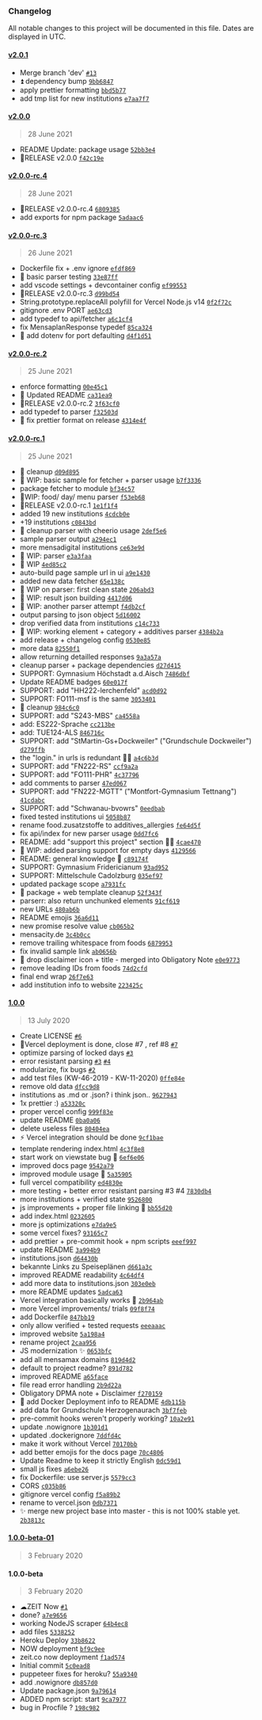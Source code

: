 ### Changelog

All notable changes to this project will be documented in this file. Dates are displayed in UTC.

#### [v2.0.1](https://github.com/philippdormann/mensamax-api/compare/v2.0.0...v2.0.1)

- Merge branch 'dev' [`#13`](https://github.com/philippdormann/mensamax-api/issues/13)
- ⏫ dependency bump [`9bb6847`](https://github.com/philippdormann/mensamax-api/commit/9bb6847e74c112e8d1863af79d73e631dc747869)
- apply prettier formatting [`bbd5b77`](https://github.com/philippdormann/mensamax-api/commit/bbd5b7716337762eb19e82152f01ff3d63c5ca1b)
- add tmp list for new institutions [`e7aa7f7`](https://github.com/philippdormann/mensamax-api/commit/e7aa7f751e7439ce1ff481a19236754255b609d5)

#### [v2.0.0](https://github.com/philippdormann/mensamax-api/compare/v2.0.0-rc.4...v2.0.0)

> 28 June 2021

- README Update: package usage [`52bb3e4`](https://github.com/philippdormann/mensamax-api/commit/52bb3e44be6b5f7583d963571a173895e23e728e)
- 🚀RELEASE v2.0.0 [`f42c19e`](https://github.com/philippdormann/mensamax-api/commit/f42c19e72025667b05b762919c6365f6bb90af06)

#### [v2.0.0-rc.4](https://github.com/philippdormann/mensamax-api/compare/v2.0.0-rc.3...v2.0.0-rc.4)

> 28 June 2021

- 🚀RELEASE v2.0.0-rc.4 [`6809385`](https://github.com/philippdormann/mensamax-api/commit/6809385fe82aa6ae8d51c0e6e4a69be2df3d75b4)
- add exports for npm package [`5adaac6`](https://github.com/philippdormann/mensamax-api/commit/5adaac67ef93fe5bee91104032823130ebfbbf2b)

#### [v2.0.0-rc.3](https://github.com/philippdormann/mensamax-api/compare/v2.0.0-rc.2...v2.0.0-rc.3)

> 26 June 2021

- Dockerfile fix + .env ignore [`efdf869`](https://github.com/philippdormann/mensamax-api/commit/efdf869bd46019577033c8ad6d9442e9defc51ff)
- 🧪 basic parser testing [`33e87ff`](https://github.com/philippdormann/mensamax-api/commit/33e87ffbb0fd3e0c129509ffa4898eb75a242dad)
- add vscode settings + devcontainer config [`ef99553`](https://github.com/philippdormann/mensamax-api/commit/ef995532a8cdcea8d22c5c89bbc4e9cd96342b4b)
- 🚀RELEASE v2.0.0-rc.3 [`d99bd54`](https://github.com/philippdormann/mensamax-api/commit/d99bd5412d86b07f9c3b359a5e9269aabb4ec3f8)
- String.prototype.replaceAll polyfill for Vercel Node.js v14 [`0f2f72c`](https://github.com/philippdormann/mensamax-api/commit/0f2f72c783692555ca0094bbd5b1b804b036b0af)
- gitignore .env PORT [`ae63cd3`](https://github.com/philippdormann/mensamax-api/commit/ae63cd388899f89324111943fa7b44ca007a83f4)
- add typedef to api/fetcher [`a6c1cf4`](https://github.com/philippdormann/mensamax-api/commit/a6c1cf479cacfcd5c47618ee7199886dfae6e1ba)
- fix MensaplanResponse typedef [`85ca324`](https://github.com/philippdormann/mensamax-api/commit/85ca324971584e29643460f90fb74ff8098fca51)
- 🔌 add dotenv for port defaulting [`d4f1d51`](https://github.com/philippdormann/mensamax-api/commit/d4f1d5138f5c76aadca7d647cb5e055834c736c5)

#### [v2.0.0-rc.2](https://github.com/philippdormann/mensamax-api/compare/v2.0.0-rc.1...v2.0.0-rc.2)

> 25 June 2021

- enforce formatting [`00e45c1`](https://github.com/philippdormann/mensamax-api/commit/00e45c12b08f040b12960721e46ae32ad0ada748)
- 📝 Updated README [`ca31ea9`](https://github.com/philippdormann/mensamax-api/commit/ca31ea93613e9337003b9c90ee7dc69497cafe8f)
- 🚀RELEASE v2.0.0-rc.2 [`3f63cf0`](https://github.com/philippdormann/mensamax-api/commit/3f63cf0bb0daa9d7430047416f9cb8e15de7fee7)
- add typedef to parser [`f32503d`](https://github.com/philippdormann/mensamax-api/commit/f32503dfde6e3d003cafae05165c0b211c1c04bf)
- 🐞 fix prettier format on release [`4314e4f`](https://github.com/philippdormann/mensamax-api/commit/4314e4f00b6197e49f15b4b053e1d90bccffdfa0)

#### [v2.0.0-rc.1](https://github.com/philippdormann/mensamax-api/compare/1.0.0...v2.0.0-rc.1)

> 25 June 2021

- 🧹 cleanup [`d09d895`](https://github.com/philippdormann/mensamax-api/commit/d09d8956fb895988f2b532b675e6410facf4f0a0)
- 🚧 WIP: basic sample for fetcher + parser usage [`b7f3336`](https://github.com/philippdormann/mensamax-api/commit/b7f3336d701b049a817723c050665b29284d7159)
- package fetcher to module [`bf34c57`](https://github.com/philippdormann/mensamax-api/commit/bf34c57d14df89263e9e6c663f0ad9d4853ae57e)
- 🚧WIP: food/ day/ menu parser [`f53eb68`](https://github.com/philippdormann/mensamax-api/commit/f53eb68ca968ba1d95f44a0f6fce0d9523494f77)
- 🚀RELEASE v2.0.0-rc.1 [`1e1f1f4`](https://github.com/philippdormann/mensamax-api/commit/1e1f1f4a80d99455ded0dd898d6264206e7797cc)
- added 19 new institutions [`4cdcb0e`](https://github.com/philippdormann/mensamax-api/commit/4cdcb0e93c72ba790ef2edf36010fa486c45f58a)
- +19 institutions [`c0843bd`](https://github.com/philippdormann/mensamax-api/commit/c0843bddb5db553a8feb9203a6bcbaf715d85b0d)
- 🧹 cleanup parser with cheerio usage [`2def5e6`](https://github.com/philippdormann/mensamax-api/commit/2def5e66bffc28fcaed001690542011efba4a346)
- sample parser output [`a294ec1`](https://github.com/philippdormann/mensamax-api/commit/a294ec1759efbf7d87c3d931bb29bb1ad1ad01de)
- more mensadigital institutions [`ce63e9d`](https://github.com/philippdormann/mensamax-api/commit/ce63e9d1e62ca4297c86dcd80b31ae4abc1f2ded)
- 🚧 WIP: parser [`e3a3faa`](https://github.com/philippdormann/mensamax-api/commit/e3a3faae4260738712089cbbccb15e233df82de2)
- 🚧 WIP [`4ed85c2`](https://github.com/philippdormann/mensamax-api/commit/4ed85c2c7238d1bf980238b38370f683aeedd367)
- auto-build page sample url in ui [`a9e1430`](https://github.com/philippdormann/mensamax-api/commit/a9e143008be83e66a12953d430abb0adea35ed76)
- added new data fetcher [`65e138c`](https://github.com/philippdormann/mensamax-api/commit/65e138caa0caede035c1dd81ae3e72d008bb2f51)
- 🚧 WIP on parser: first clean state [`206abd3`](https://github.com/philippdormann/mensamax-api/commit/206abd3be64021fcfa01cf5c3c3adcc91616b1b8)
- 🚧 WIP: result json building [`4417d06`](https://github.com/philippdormann/mensamax-api/commit/4417d06dda06caa49046a659306144c4db90bd96)
- 🚧 WIP: another parser attempt [`f4db2cf`](https://github.com/philippdormann/mensamax-api/commit/f4db2cffba88175156f90f34653ea34d8a937828)
- output parsing to json object [`5d16002`](https://github.com/philippdormann/mensamax-api/commit/5d1600210b4fcaac545c6be0b5ddf696bd8f4791)
- drop verified data from institutions [`c14c733`](https://github.com/philippdormann/mensamax-api/commit/c14c7339b507a66b5e474799a4e23e41ff565567)
- 🚧 WIP: working element + category + additives parser [`4384b2a`](https://github.com/philippdormann/mensamax-api/commit/4384b2abde1761ca61fe0518dbab7352ba88dc12)
- add release + changelog config [`0530e85`](https://github.com/philippdormann/mensamax-api/commit/0530e85ef844ed03a8f1da4ad3b5955c9b9be922)
- more data [`82550f1`](https://github.com/philippdormann/mensamax-api/commit/82550f145d2f8979e672dd671f44d045429ebe77)
- allow returning detailled responses [`9a3a57a`](https://github.com/philippdormann/mensamax-api/commit/9a3a57ae946a5d456f7779bcdfad9d4cb763b731)
- cleanup parser + package dependencies [`d27d415`](https://github.com/philippdormann/mensamax-api/commit/d27d41558361655edf9860c71e6328958689b3d8)
- SUPPORT: Gymnasium Höchstadt a.d.Aisch [`7486dbf`](https://github.com/philippdormann/mensamax-api/commit/7486dbf7d01ddd772b715aed63eda881bb79ffc7)
- Update README badges [`60e017f`](https://github.com/philippdormann/mensamax-api/commit/60e017f9221fc1ccd5f73d031d98090317e20a46)
- SUPPORT: add "HH222-lerchenfeld" [`acd0d92`](https://github.com/philippdormann/mensamax-api/commit/acd0d927f656939ebd4e62481e3e4c47c32fade5)
- SUPPORT: FO111-msf is the same [`3053401`](https://github.com/philippdormann/mensamax-api/commit/305340154e7e2112cd60fadfa2ae2743e1b554f8)
- 🧹 cleanup [`984c6c0`](https://github.com/philippdormann/mensamax-api/commit/984c6c07e90cabcc4cd50aa7836da32f5e63640b)
- SUPPORT: add "S243-MBS" [`ca4558a`](https://github.com/philippdormann/mensamax-api/commit/ca4558aef5b49892a8b33e4a11decce67955cc51)
- add: ES222-Sprache [`cc213be`](https://github.com/philippdormann/mensamax-api/commit/cc213be1df8aa7011a8b155f6d631dd3d6354df2)
- add: TUE124-ALS [`846716c`](https://github.com/philippdormann/mensamax-api/commit/846716cb212a9be677912d63fc5d7a570ae101c5)
- SUPPORT: add "StMartin-Gs+Dockweiler" ("Grundschule Dockweiler") [`d279ffb`](https://github.com/philippdormann/mensamax-api/commit/d279ffba9dd8646b0042dbc828a3e786e282da88)
- the "login." in urls is redundant 🤷‍♂️ [`a4c6b3d`](https://github.com/philippdormann/mensamax-api/commit/a4c6b3dc622743a5d4cff6eb0415ab69a086707f)
- SUPPORT: add "FN222-RS" [`ccf9a2a`](https://github.com/philippdormann/mensamax-api/commit/ccf9a2a429c44ee90b17fa04c66d1b3624575f4c)
- SUPPORT: add "FO111-PHR" [`4c37796`](https://github.com/philippdormann/mensamax-api/commit/4c377967a83f93ac6c3137b81a895136a8aa6640)
- add comments to parser [`47ed067`](https://github.com/philippdormann/mensamax-api/commit/47ed067d4d8d64b82edc2ba6a4429eb4fb35c041)
- SUPPORT: add "FN222-MGTT" ("Montfort-Gymnasium Tettnang") [`41cdabc`](https://github.com/philippdormann/mensamax-api/commit/41cdabcd4007cfd60d6301799253f930f0889ca2)
- SUPPORT: add "Schwanau-bvowrs" [`0eedbab`](https://github.com/philippdormann/mensamax-api/commit/0eedbab8a74d531b9d996da545f8f93c3ddc3978)
- fixed tested institutions ui [`5058b87`](https://github.com/philippdormann/mensamax-api/commit/5058b87fffe713f9eeebdab773b49cb4099ac332)
- rename food.zusatzstoffe to additives_allergies [`fe64d5f`](https://github.com/philippdormann/mensamax-api/commit/fe64d5f0017921b21e0b9e6bf15ff72bf4bf401a)
- fix api/index for new parser usage [`0dd7fc6`](https://github.com/philippdormann/mensamax-api/commit/0dd7fc6b798c8584156fbdaf5dff5cc424b2acfb)
- README: add "support this project" section 🤷‍♂️ [`4cae470`](https://github.com/philippdormann/mensamax-api/commit/4cae47014e7f41a013b304bccf9850514bd2f042)
- 🚧 WIP: added parsing support for empty days [`4129566`](https://github.com/philippdormann/mensamax-api/commit/41295667d1cecb3a6e5374cd13758527162f9a88)
- README: general knowledge 🧠 [`c89174f`](https://github.com/philippdormann/mensamax-api/commit/c89174f1ba19458741ab9c9419f60cbcee0dbccc)
- SUPPORT: Gymnasium Fridericianum [`93ad952`](https://github.com/philippdormann/mensamax-api/commit/93ad952118207ea8b6431f7095de4117e4b38772)
- SUPPORT: Mittelschule Cadolzburg [`035ef97`](https://github.com/philippdormann/mensamax-api/commit/035ef971ef57f3239e0e122ff651349b2b99b0cc)
- updated package scope [`a7931fc`](https://github.com/philippdormann/mensamax-api/commit/a7931fc689292fdce602ec5489865a45e265b912)
- 🧹 package + web template cleanup [`52f343f`](https://github.com/philippdormann/mensamax-api/commit/52f343fea10796304a6470451944931a7e9e3ffa)
- parserr: also return unchunked elements [`91cf619`](https://github.com/philippdormann/mensamax-api/commit/91cf6191dd3afe1d1366258822633b6f899989f6)
- new URLs [`480ab6b`](https://github.com/philippdormann/mensamax-api/commit/480ab6b84748dcf8492c0d23d50170f81855530c)
- README emojis [`36a6d11`](https://github.com/philippdormann/mensamax-api/commit/36a6d115e19aba62d76a997f463bd29cbf60632a)
- new promise resolve value [`cb065b2`](https://github.com/philippdormann/mensamax-api/commit/cb065b21f752b5e51338c62ea719d270f3a3600a)
- mensacity.de [`3c4b0cc`](https://github.com/philippdormann/mensamax-api/commit/3c4b0ccb967c12b8551827a2384481f2fadfe3a7)
- remove trailing whitespace from foods [`6879953`](https://github.com/philippdormann/mensamax-api/commit/68799532cecf7119f8c6948c5abaf96f81c70367)
- fix invalid sample link [`ab0656b`](https://github.com/philippdormann/mensamax-api/commit/ab0656b94e0fe6c37f3eccf6aab286be7ada4360)
- 🧹 drop disclaimer icon + title - merged into Obligatory Note [`e0e9773`](https://github.com/philippdormann/mensamax-api/commit/e0e9773b686ae3e3d9ce0e5e97a1b66039f83a01)
- remove leading IDs from foods [`74d2cfd`](https://github.com/philippdormann/mensamax-api/commit/74d2cfd545c295d5869d1a21b557d5b1778d8a42)
- final end wrap [`26f7e63`](https://github.com/philippdormann/mensamax-api/commit/26f7e63516b848c99d28c0bcb2f58a59dd01df9e)
- add institution info to website [`223425c`](https://github.com/philippdormann/mensamax-api/commit/223425c9ccc7829bfe50855faf50751c46e91033)

#### [1.0.0](https://github.com/philippdormann/mensamax-api/compare/1.0.0-beta-01...1.0.0)

> 13 July 2020

- Create LICENSE [`#6`](https://github.com/philippdormann/mensamax-api/pull/6)
- 🚀Vercel deployment is done, close #7 , ref #8 [`#7`](https://github.com/philippdormann/mensamax-api/issues/7)
- optimize parsing of locked days [`#3`](https://github.com/philippdormann/mensamax-api/issues/3)
- error resistant parsing [`#3`](https://github.com/philippdormann/mensamax-api/issues/3) [`#4`](https://github.com/philippdormann/mensamax-api/issues/4)
- modularize, fix bugs [`#2`](https://github.com/philippdormann/mensamax-api/issues/2)
- add test files (KW-46-2019 - KW-11-2020) [`0ffe84e`](https://github.com/philippdormann/mensamax-api/commit/0ffe84e4a1070b0939c8b1d79a40f156eeba77a0)
- remove old data [`dfcc9d8`](https://github.com/philippdormann/mensamax-api/commit/dfcc9d8abb4121e9d73e7345d40104488ea3c6b5)
- institutions as .md or .json? i think json.. [`9627943`](https://github.com/philippdormann/mensamax-api/commit/962794328db2a73776b7f81a0549dd4cd99e5093)
- 1x prettier :) [`a53320c`](https://github.com/philippdormann/mensamax-api/commit/a53320c5d690884de3c2b21e4f89cbf35d910ed7)
- proper vercel config [`999f83e`](https://github.com/philippdormann/mensamax-api/commit/999f83ef2e937449b750f590e1987e01a47108d7)
- update README [`0ba0a06`](https://github.com/philippdormann/mensamax-api/commit/0ba0a06d5835e14e299100682196491ccc389ec5)
- delete useless files [`80404ea`](https://github.com/philippdormann/mensamax-api/commit/80404eac48f1c7596c8c55a7095ae76cae9eed03)
- ⚡ Vercel integration should be done [`9cf1bae`](https://github.com/philippdormann/mensamax-api/commit/9cf1baef6e6419820dcaa2d7fb7a01e50d970b23)
- template rendering index.html [`4c3f8e8`](https://github.com/philippdormann/mensamax-api/commit/4c3f8e81ecc263809f33b44bf4e0b7ecf3c082d1)
- start work on viewstate bug 🐞 [`6ef6e06`](https://github.com/philippdormann/mensamax-api/commit/6ef6e06293e8f335dde0f5aaec4a58d515137122)
- improved docs page [`9542a79`](https://github.com/philippdormann/mensamax-api/commit/9542a7952e93b558cb7575fa9eb4c2f5a7af22a8)
- improved module usage 🔌 [`5a35905`](https://github.com/philippdormann/mensamax-api/commit/5a359050ba22147f8fa1188e5f813bd0c830d1ea)
- full vercel compatibility [`ed4830e`](https://github.com/philippdormann/mensamax-api/commit/ed4830e4ff72aec5d7be543f8d8c9ef16fdc5dc5)
- more testing + better error resistant parsing #3 #4 [`7830db4`](https://github.com/philippdormann/mensamax-api/commit/7830db45753e94a7d978398d02401d5b92da567e)
- more institutions + verified state [`9526800`](https://github.com/philippdormann/mensamax-api/commit/9526800cd69e539baface419e821004d9baeb37c)
- js improvements + proper file linking 🔗 [`bb55d20`](https://github.com/philippdormann/mensamax-api/commit/bb55d20960ad0ab67b14cb0a215d7b7d614d8727)
- add index.html [`0232605`](https://github.com/philippdormann/mensamax-api/commit/0232605b817d9de7e2a20bac82042b8ad5b7b94e)
- more js optimizations [`e7da9e5`](https://github.com/philippdormann/mensamax-api/commit/e7da9e5009222e08a94650214ab600990b6ef644)
- some vercel fixes? [`93165c7`](https://github.com/philippdormann/mensamax-api/commit/93165c73c74692cad15c9f9acdb4632659bcd919)
- add prettier + pre-commit hook + npm scripts [`eeef997`](https://github.com/philippdormann/mensamax-api/commit/eeef997d9d09b05ee47ce031c0735290ae25eb7c)
- update README [`3a994b9`](https://github.com/philippdormann/mensamax-api/commit/3a994b9080b70436438f4d416e5469ac10ab10c5)
- institutions.json [`d64430b`](https://github.com/philippdormann/mensamax-api/commit/d64430b1066db961836db26ac11d1bc386ef7305)
- bekannte Links zu Speiseplänen [`d661a3c`](https://github.com/philippdormann/mensamax-api/commit/d661a3c0e43a5b4a77b3b0176e7345e51e378976)
- improved README readability [`4c64df4`](https://github.com/philippdormann/mensamax-api/commit/4c64df497f2c9264975cfbc67746608f91402ff0)
- add more data to institutions.json [`303e0eb`](https://github.com/philippdormann/mensamax-api/commit/303e0ebdbf9ad46188e06f37ed6e16523d7ccb34)
- more README updates [`5adca63`](https://github.com/philippdormann/mensamax-api/commit/5adca63c691e750278bc1dc5fe778d470d5ca2ec)
- Vercel integration basically works 🤯 [`2b964ab`](https://github.com/philippdormann/mensamax-api/commit/2b964ab421e923e318313462b53c7cf0c7361a99)
- more Vercel improvements/ trials [`09f8f74`](https://github.com/philippdormann/mensamax-api/commit/09f8f74fee5a3244057d577841b31e8024df5768)
- add Dockerfile [`847bb19`](https://github.com/philippdormann/mensamax-api/commit/847bb193a7e87cdb830041b752b3b7b451e87552)
- only allow verified + tested requests [`eeeaaac`](https://github.com/philippdormann/mensamax-api/commit/eeeaaac439ca85c9bc12d1262ed221b7fae1c3c6)
- improved website [`5a198a4`](https://github.com/philippdormann/mensamax-api/commit/5a198a4036a9c833067fc269f011de6c83240e98)
- rename project [`2caa956`](https://github.com/philippdormann/mensamax-api/commit/2caa956fc29b011b99c3465ba7353ac1fab87c6e)
- JS modernization ✨ [`0653bfc`](https://github.com/philippdormann/mensamax-api/commit/0653bfcde60337b539881072afd0edd417ff242a)
- add all mensamax domains [`819d4d2`](https://github.com/philippdormann/mensamax-api/commit/819d4d2ff2507c2548d6bb694abf025a8fedc731)
- default to project readme? [`891d782`](https://github.com/philippdormann/mensamax-api/commit/891d7826593baa42019c7321e3f8f70225684d1b)
- improved README [`a65face`](https://github.com/philippdormann/mensamax-api/commit/a65facea4c2d8671fd83c84369b338a0ebaab783)
- file read error handling [`2b9d22a`](https://github.com/philippdormann/mensamax-api/commit/2b9d22a3ed7ff2394c0e206ed0af3433ae813092)
- Obligatory DPMA note + Disclaimer [`f270159`](https://github.com/philippdormann/mensamax-api/commit/f2701594fb0255d55367bd8c5cf9fd17351bae9a)
- 🐳 add Docker Deployment info to README [`4db115b`](https://github.com/philippdormann/mensamax-api/commit/4db115bb4a751f855dac5ec40fb3c96504043309)
- add data for Grundschule Herzogenaurach [`3bf7feb`](https://github.com/philippdormann/mensamax-api/commit/3bf7feb09d7974d34eeac3738496015ace63903e)
- pre-commit hooks weren't properly working? [`10a2e91`](https://github.com/philippdormann/mensamax-api/commit/10a2e9180f3593f9b0eab9873207b847f795224b)
- update .nowignore [`1b301d1`](https://github.com/philippdormann/mensamax-api/commit/1b301d1f692ce5a878b1d030991ac3cf3193494f)
- updated .dockerignore [`7ddfd4c`](https://github.com/philippdormann/mensamax-api/commit/7ddfd4c723c52963a72716d3efcbb434f1dbd331)
- make it work without Vercel [`70170bb`](https://github.com/philippdormann/mensamax-api/commit/70170bbcb8938bbe5c23b3d5b7ba0c343511401d)
- add better emojis for the docs page [`70c4806`](https://github.com/philippdormann/mensamax-api/commit/70c4806865ae010a1d964206d3e1d681467230f2)
- Update Readme to keep it strictly English [`0dc59d1`](https://github.com/philippdormann/mensamax-api/commit/0dc59d171b7395c0156738eb4f388f4cf534ef9c)
- small js fixes [`a6ebe26`](https://github.com/philippdormann/mensamax-api/commit/a6ebe264463067ac3db0c55f838a0b8a988c8870)
- fix Dockerfile: use server.js [`5579cc3`](https://github.com/philippdormann/mensamax-api/commit/5579cc3a0951a7bb87f44bb82965290aaeeb499b)
- CORS [`c035b86`](https://github.com/philippdormann/mensamax-api/commit/c035b8695116fdf3b98e8243eb72dadb2b7ead83)
- gitignore vercel config [`f5a89b2`](https://github.com/philippdormann/mensamax-api/commit/f5a89b2b917c4122c73b75abdb8456afbfd7c624)
- rename to vercel.json [`0db7371`](https://github.com/philippdormann/mensamax-api/commit/0db737150e4729a2de1cac2f76bd6d6d5cf778ee)
- ✨ merge new project base into master - this is not 100% stable yet. [`2b3813c`](https://github.com/philippdormann/mensamax-api/commit/2b3813cd2e650ca23dd09366d5553fbaea867dfb)

#### [1.0.0-beta-01](https://github.com/philippdormann/mensamax-api/compare/1.0.0-beta...1.0.0-beta-01)

> 3 February 2020

#### 1.0.0-beta

> 3 February 2020

- ☁ZEIT Now [`#1`](https://github.com/philippdormann/mensamax-api/issues/1)
- done? [`a7e9656`](https://github.com/philippdormann/mensamax-api/commit/a7e965687893df0c03718aa4cc618d9006156246)
- working NodeJS scraper [`64b4ec8`](https://github.com/philippdormann/mensamax-api/commit/64b4ec8c05715c4bc2b1d09b0c2cef5cbf19886a)
- add files [`5338252`](https://github.com/philippdormann/mensamax-api/commit/533825265eb6d7e691b640035973b3dbd7695eda)
- Heroku Deploy [`33b8622`](https://github.com/philippdormann/mensamax-api/commit/33b86228de715bdd9c1e16d5010dde518be45758)
- NOW deployment [`bf9c9ee`](https://github.com/philippdormann/mensamax-api/commit/bf9c9ee1ddebb6eb1cf7186a538ac0323b1c9c4b)
- zeit.co now deployment [`f1ad574`](https://github.com/philippdormann/mensamax-api/commit/f1ad57492141d55df8c69442071c9971b9d7f5a4)
- Initial commit [`5c0ead8`](https://github.com/philippdormann/mensamax-api/commit/5c0ead804700971083d831b8e07d57983f126ead)
- puppeteer fixes for heroku? [`55a9340`](https://github.com/philippdormann/mensamax-api/commit/55a9340facfa24a6c7a47c26d66e423997443c75)
- add .nowignore [`db857d0`](https://github.com/philippdormann/mensamax-api/commit/db857d0b3fa64ce5efd70c86d128dca2813f07b0)
- Update package.json [`9a79614`](https://github.com/philippdormann/mensamax-api/commit/9a79614176653640ac6e10f553e77b9e7c974a5f)
- ADDED npm script: start [`9ca7977`](https://github.com/philippdormann/mensamax-api/commit/9ca79779e764b074ab4e1471bc2d5aa3e43da9a3)
- bug in Procfile ? [`198c982`](https://github.com/philippdormann/mensamax-api/commit/198c9826ffbb8b336673cd0277c38acec113511e)
